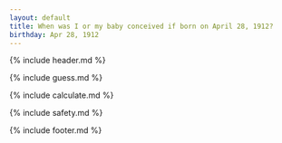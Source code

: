 ```yaml
---
layout: default
title: When was I or my baby conceived if born on April 28, 1912?
birthday: Apr 28, 1912
---
```


{% include header.md %}

{% include guess.md %}

{% include calculate.md %}

{% include safety.md %}

{% include footer.md %}



